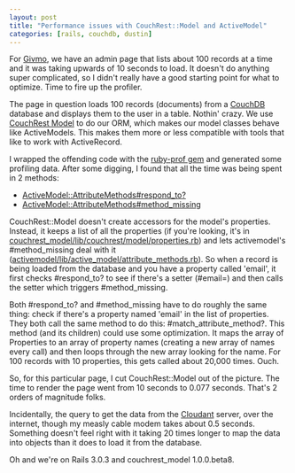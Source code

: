 ```yaml
---
layout: post
title: "Performance issues with CouchRest::Model and ActiveModel"
categories: [rails, couchdb, dustin]
---
```


For [Givmo](https://www.givmo.com), we have an admin page that lists about 100 records at a time and it was taking upwards of 10 seconds to load.  It doesn't do anything super complicated, so I didn't really have a good starting point for what to optimize.  Time to fire up the profiler.

The page in question loads 100 records (documents) from a [CouchDB](http://couchdb.apache.org) database and displays them to the user in a table.  Nothin' crazy.  We use [CouchRest Model](https://github.com/couchrest/couchrest_model) to do our ORM, which makes our model classes behave like ActiveModels.  This makes them more or less compatible with tools that like to work with ActiveRecord.

I wrapped the offending code with the [ruby-prof gem](https://github.com/rdp/ruby-prof) and generated some profiling data.  After some digging, I found that all the time was being spent in 2 methods:

* [ActiveModel::AttributeMethods#respond_to?](http://api.rubyonrails.org/classes/ActiveModel/AttributeMethods.html#method-i-respond_to-3F)
* [ActiveModel::AttributeMethods#method_missing](http://api.rubyonrails.org/classes/ActiveModel/AttributeMethods.html#method-i-method_missing)


CouchRest::Model doesn't create accessors for the model's properties.  Instead, it keeps a list of all the properties (if you're looking, it's in [couchrest_model/lib/couchrest/model/properties.rb](https://github.com/givmo/couchrest_model/blob/master/lib/couchrest/model/properties.rb)) and lets activemodel's #method\_missing deal with it ([activemodel/lib/active_model/attribute_methods.rb](https://github.com/rails/rails/blob/v3.0.3/activemodel/lib/active_model/attribute_methods.rb)). So when a record is being loaded from the database and you have a property called 'email', it first checks #respond\_to? to see if there's a setter (#email=) and then calls the setter which triggers #method_missing.

Both #respond\_to? and #method\_missing have to do roughly the same thing: check if there's a property named 'email' in the list of properties.  They both call the same method to do this: #match\_attribute_method?.  This method (and its children) could use some optimization.  It maps the array of Properties to an array of property names (creating a new array of names every call) and then loops through the new array looking for the name.  For 100 records with 10 properties, this gets called about 20,000 times.  Ouch.

So, for this particular page, I cut CouchRest::Model out of the picture.  The time to render the page went from 10 seconds to 0.077 seconds.  That's 2 orders of magnitude folks.

Incidentally, the query to get the data from the [Cloudant](http://cloudant.com/) server, over the internet, though my measly cable modem takes about 0.5 seconds.  Something doesn't feel right with it taking 20 times longer to map the data into objects than it does to load it from the database.

Oh and we're on Rails 3.0.3 and couchrest_model 1.0.0.beta8.